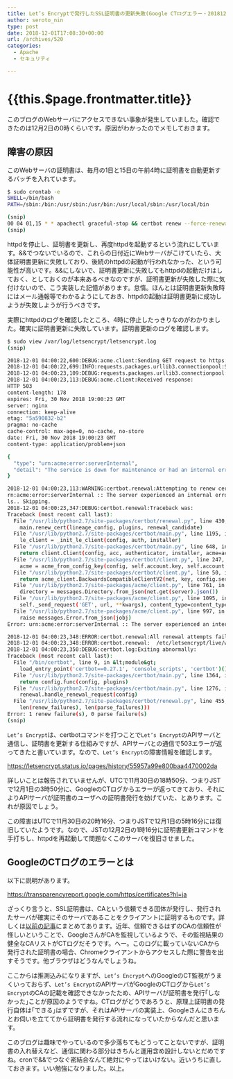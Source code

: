 ```yaml
---
title: Let’s Encryptで発行したSSL証明書の更新失敗(Google CTログエラー・20181201)
author: seroto_nin
type: post
date: 2018-12-01T17:08:30+00:00
url: /archives/520
categories:
  - Apache
  - セキュリティ

---
```

# {{this.$page.frontmatter.title}}

このブログのWebサーバにアクセスできない事象が発生していました。確認できたのは12月2日の0時くらいです。原因がわかったのでメモしておきます。

<!--more-->

## 障害の原因

このWebサーバの証明書は、毎月の1日と15日の午前4時に証明書を自動更新するバッチを入れています。

```bash
$ sudo crontab -e
SHELL=/bin/bash
PATH=/sbin:/bin:/usr/sbin:/usr/bin:/usr/local/sbin:/usr/local/bin

(snip)
00 04 01,15 * * apachectl graceful-stop && certbot renew --force-renewal && apachectl start
(snip)
```

httpdを停止し、証明書を更新し、再度httpdを起動するという流れにしています。&&でつないでいるので、これらの日付近にWebサーバがこけていたら、大体証明書更新に失敗しており、後続のhttpdの起動が行われなかった、という可能性が高いです。&&にしないで、証明書更新に失敗してもhttpdの起動だけはしておく、としておくのが本来あるべきなのですが、証明書更新が失敗した際に気付けないので、こう実装した記憶があります。怠惰。ほんとは証明書更新失敗時にはメール通報等でわかるようにしておき、httpdの起動は証明書更新に成功しようが失敗しようが行うべきです。

実際にhttpdのログを確認したところ、4時に停止したっきりなのがわかりました。確実に証明書更新に失敗しています。証明書更新のログを確認します。

```bash
$ sudo view /var/log/letsencrypt/letsencrypt.log
(snip)

2018-12-01 04:00:22,600:DEBUG:acme.client:Sending GET request to https://acme-v02.api.letsencrypt.org/directory.
2018-12-01 04:00:22,699:INFO:requests.packages.urllib3.connectionpool:Starting new HTTPS connection (1): acme-v02.api.letsencrypt.org
2018-12-01 04:00:23,109:DEBUG:requests.packages.urllib3.connectionpool:"GET /directory HTTP/1.1" 503 178
2018-12-01 04:00:23,113:DEBUG:acme.client:Received response:
HTTP 503
content-length: 178
expires: Fri, 30 Nov 2018 19:00:23 GMT
server: nginx
connection: keep-alive
etag: "5a590832-b2"
pragma: no-cache
cache-control: max-age=0, no-cache, no-store
date: Fri, 30 Nov 2018 19:00:23 GMT
content-type: application/problem+json

{
  "type": "urn:acme:error:serverInternal",
  "detail": "The service is down for maintenance or had an internal error. Check https://letsencrypt.status.io/ for more details."
}

2018-12-01 04:00:23,113:WARNING:certbot.renewal:Attempting to renew cert (www.serotoninpower.club) from /etc/letsencrypt/renewal/www.serotoninpower.club.conf produced an unexpected error: u
rn:acme:error:serverInternal :: The server experienced an internal error :: The service is down for maintenance or had an internal error. Check https://letsencrypt.status.io/ for more detai
ls.. Skipping.
2018-12-01 04:00:23,347:DEBUG:certbot.renewal:Traceback was:
Traceback (most recent call last):
  File "/usr/lib/python2.7/site-packages/certbot/renewal.py", line 430, in handle_renewal_request
    main.renew_cert(lineage_config, plugins, renewal_candidate)
  File "/usr/lib/python2.7/site-packages/certbot/main.py", line 1195, in renew_cert
    le_client = _init_le_client(config, auth, installer)
  File "/usr/lib/python2.7/site-packages/certbot/main.py", line 648, in _init_le_client
    return client.Client(config, acc, authenticator, installer, acme=acme)
  File "/usr/lib/python2.7/site-packages/certbot/client.py", line 247, in __init__
    acme = acme_from_config_key(config, self.account.key, self.account.regr)
  File "/usr/lib/python2.7/site-packages/certbot/client.py", line 50, in acme_from_config_key
    return acme_client.BackwardsCompatibleClientV2(net, key, config.server)
  File "/usr/lib/python2.7/site-packages/acme/client.py", line 761, in __init__
    directory = messages.Directory.from_json(net.get(server).json())
  File "/usr/lib/python2.7/site-packages/acme/client.py", line 1095, in get
    self._send_request('GET', url, **kwargs), content_type=content_type)
  File "/usr/lib/python2.7/site-packages/acme/client.py", line 997, in _check_response
    raise messages.Error.from_json(jobj)
Error: urn:acme:error:serverInternal :: The server experienced an internal error :: The service is down for maintenance or had an internal error. Check https://letsencrypt.status.io/ for more details.

2018-12-01 04:00:23,348:ERROR:certbot.renewal:All renewal attempts failed. The following certs could not be renewed:
2018-12-01 04:00:23,348:ERROR:certbot.renewal:  /etc/letsencrypt/live/www.serotoninpower.club/fullchain.pem (failure)
2018-12-01 04:00:23,350:DEBUG:certbot.log:Exiting abnormally:
Traceback (most recent call last):
  File "/bin/certbot", line 9, in &lt;module&gt;
    load_entry_point('certbot==0.27.1', 'console_scripts', 'certbot')()
  File "/usr/lib/python2.7/site-packages/certbot/main.py", line 1364, in main
    return config.func(config, plugins)
  File "/usr/lib/python2.7/site-packages/certbot/main.py", line 1276, in renew
    renewal.handle_renewal_request(config)
  File "/usr/lib/python2.7/site-packages/certbot/renewal.py", line 455, in handle_renewal_request
    len(renew_failures), len(parse_failures)))
Error: 1 renew failure(s), 0 parse failure(s)
(snip)
```

`Let’s Encrypt`は、certbotコマンドを打つことで`Let’s Encrypt`のAPIサーバと通信し、証明書を更新する仕組みですが、APIサーバとの通信で503エラーが返ってきたと書いています。なので、`Let’s Encrypt`の障害情報を確認します。

<https://letsencrypt.status.io/pages/history/55957a99e800baa4470002da>

詳しいことは報告されていませんが、UTCで11月30日の18時50分、つまりJSTで12月1日の3時50分に、GoogleのCTログからエラーが返ってきており、それによりAPIサーバが証明書のユーザへの証明書発行を妨げていた、とあります。これが原因でしょう。

この障害はUTCで11月30日の20時16分、つまりJSTで12月1日の5時16分には復旧していたようです。なので、JSTの12月2日の1時16分に証明書更新コマンドを手打ちし、httpdを再起動して問題なくこのサーバを復旧させました。

## GoogleのCTログのエラーとは

以下に説明があります。

<https://transparencyreport.google.com/https/certificates?hl=ja>

ざっくり言うと、SSL証明書は、CAという信頼できる団体が発行し、発行されたサーバが確実にそのサーバであることをクライアントに証明するものです。詳しくは[以前の記事][1]にまとめてあります。近年、信頼できるはずのCAの信頼性が怪しいということで、GoogleさんがCAを監視しているようで、その監視結果の健全なCAリストがCTログだそうです。へー。このログに載っていないCAから発行された証明書の場合、Chromeクライアントからアクセスした際に警告を出すそうです。他ブラウザはどうなんでしょうね。

ここからは推測込みになりますが、`Let’s Encrypt`へのGoogleのCT監視がうまくいっておらず、`Let’s Encrypt`のAPIサーバがGoogleのCTログから`Let’s Encrypt`のCAの記載を確認できなかったため、APIサーバが証明書を発行｢しなかった｣ことが原因のようですね。CTログがどうであろうと、原理上証明書の発行自体は｢できる｣はずですが、それはAPIサーバの実装上、Googleさんにきちんとお伺いを立ててから証明書を発行する流れになっていたからなんだと思います。

このブログは趣味でやっているので多少落ちてもどうってことないですが、証明書の入れ替えなど、通信に関わる部分はきちんと運用含め設計しないとだめですね。cronで&&でつなぐ密結合なんて絶対にやってはいけない。近いうちに直しておきます。いい勉強になりました。以上。

 [1]: https://www.serotoninpower.club/archives/360

